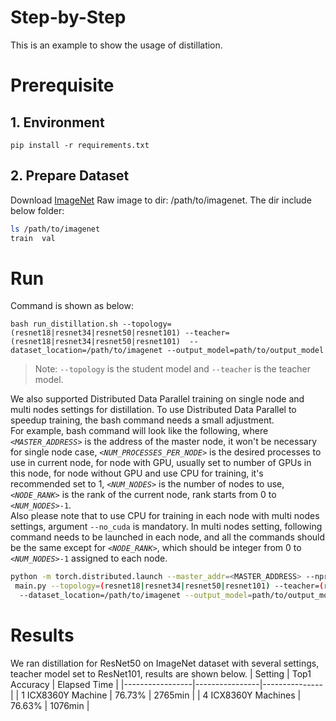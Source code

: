Step-by-Step
============

This is an example to show the usage of distillation.

# Prerequisite

## 1. Environment
```shell
pip install -r requirements.txt
```

## 2. Prepare Dataset

Download [ImageNet](http://www.image-net.org/) Raw image to dir: /path/to/imagenet.  The dir include below folder:

```bash
ls /path/to/imagenet
train  val
```

# Run

Command is shown as below:

```shell
bash run_distillation.sh --topology=(resnet18|resnet34|resnet50|resnet101) --teacher=(resnet18|resnet34|resnet50|resnet101)  --dataset_location=/path/to/imagenet --output_model=path/to/output_model
```

> Note: `--topology` is the student model and `--teacher` is the teacher model.

We also supported Distributed Data Parallel training on single node and multi nodes settings for distillation. To use Distributed Data Parallel to speedup training, the bash command needs a small adjustment.
<br>
For example, bash command will look like the following, where *`<MASTER_ADDRESS>`* is the address of the master node, it won't be necessary for single node case, *`<NUM_PROCESSES_PER_NODE>`* is the desired processes to use in current node, for node with GPU, usually set to number of GPUs in this node, for node without GPU and use CPU for training, it's recommended set to 1, *`<NUM_NODES>`* is the number of nodes to use, *`<NODE_RANK>`* is the rank of the current node, rank starts from 0 to *`<NUM_NODES>`*`-1`.
<br>
Also please note that to use CPU for training in each node with multi nodes settings, argument `--no_cuda` is mandatory. In multi nodes setting, following command needs to be launched in each node, and all the commands should be the same except for *`<NODE_RANK>`*, which should be integer from 0 to *`<NUM_NODES>`*`-1` assigned to each node.

```bash
python -m torch.distributed.launch --master_addr=<MASTER_ADDRESS> --nproc_per_node=<NUM_PROCESSES_PER_NODE> --nnodes=<NUM_NODES> --node_rank=<NODE_RANK> \
 main.py --topology=(resnet18|resnet34|resnet50|resnet101) --teacher=(resnet18|resnet34|resnet50|resnet101) \
  --dataset_location=/path/to/imagenet --output_model=path/to/output_model --distillation --pretrained --no_cuda
```
# Results
We ran distillation for ResNet50 on ImageNet dataset with several settings, teacher model set to ResNet101, results are shown below.
|   Setting       | Top1 Accuracy  |  Elapsed Time |
|-----------------|----------------|---------------|
|   1 ICX8360Y Machine     |   76.73%       |        2765min  |
|   4 ICX8360Y Machines     |   76.63%       |        1076min  |